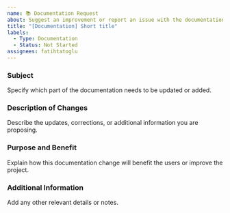 ```yaml
---
name: 📚 Documentation Request
about: Suggest an improvement or report an issue with the documentation
title: "[Documentation] Short title"
labels: 
  - Type: Documentation
  - Status: Not Started
assignees: fatihtatoglu
---
```


### Subject

Specify which part of the documentation needs to be updated or added.

### Description of Changes

Describe the updates, corrections, or additional information you are proposing.

### Purpose and Benefit

Explain how this documentation change will benefit the users or improve the
project.

### Additional Information

Add any other relevant details or notes.

